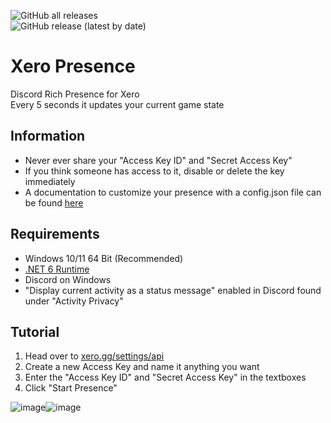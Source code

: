 ![GitHub all releases](https://img.shields.io/github/downloads/dekirai/xeropresence/total)  
![GitHub release (latest by date)](https://img.shields.io/github/v/release/dekirai/xeropresence)
# Xero Presence
Discord Rich Presence for Xero  
Every 5 seconds it updates your current game state

## Information
- Never ever share your "Access Key ID" and "Secret Access Key"
- If you think someone has access to it, disable or delete the key immediately
- A documentation to customize your presence with a config.json file can be found [here](https://github.com/Dekirai/XeroPresence/blob/main/DOCUMENTATION.md)

## Requirements
- Windows 10/11 64 Bit (Recommended)
- [.NET 6 Runtime](https://dotnet.microsoft.com/en-us/download/dotnet/6.0)
- Discord on Windows
- "Display current activity as a status message" enabled in Discord found under "Activity Privacy"

## Tutorial
1. Head over to [xero.gg/settings/api](https://xero.gg/settings/api)
2. Create a new Access Key and name it anything you want
3. Enter the "Access Key ID" and "Secret Access Key" in the textboxes
4. Click "Start Presence"


![image](https://i.imgur.com/UoEm2PD.png)![image](https://i.imgur.com/ttVW6Zh.png)
